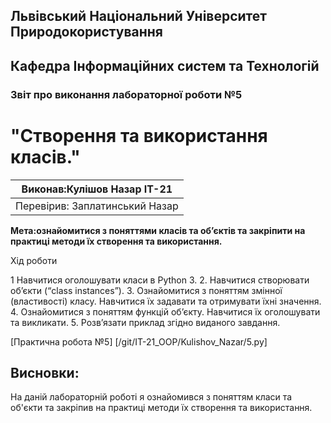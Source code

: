 ## Львівський Національний Університет Природокористування
## Кафедра Інформаційних систем та Технологій



### Звіт про виконання лабораторної роботи №5
# "Створення та використання класів."



| Виконав:Кулішов Назар ІТ-21 |
|----------------------------------------------|
| Перевірив: Заплатинський Назар              |




**Мета:ознайомитися з поняттями класів та об’єктів та закріпити
на практиці методи їх створення та використання.**


Хід роботи

1  Навчитися оголошувати класи в Python 3.
2. Навчитися створювати об’єкти (“class instances”).
3. Ознайомитися з поняттям змінної (властивості) класу. Навчитися їх
задавати та отримувати їхні значення.
4. Ознайомитися з поняттям функцій об’єкту. Навчитися їх оголошувати
та викликати.
5. Розв’язати приклад згідно виданого завдання.


[Практична робота №5] [/git/IT-21_OOP/Kulishov_Nazar/5.py]

## Висновки: 

На даній лабораторній роботі я ознайомився з поняттям класи та об'єкти та закріпив на практиці методи їх створення та використання.
